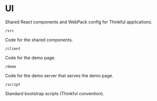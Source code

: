 # UI
Shared React components and WebPack config for Thinkful applications.

`/src`

Code for the shared components.

`/client`

Code for the demo page.

`/demo`

Code for the demo server that serves the demo page.

`/script`

Standard bootstrap scripts (Thinkful convention).
